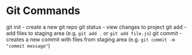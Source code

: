 # Git Commands

git init - create a new git repo
git status - view changes to project
git add - add files to staging area (e.g. `git add .` or `git add file.js`)
git commit - creates a new commit with files from staging area (e.g. `git commit -m "commit message"`)
